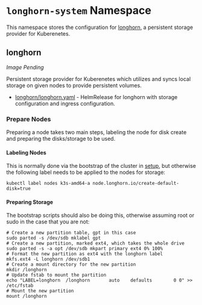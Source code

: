 # `longhorn-system` Namespace

This namespace stores the configuration for [longhorn](https://rancher.com/products/longhorn/), a persistent storage provider for Kuberenetes.

## longhorn

_Image Pending_

Persistent storage provider for Kuberenetes which utilizes and syncs local storage on given nodes to provide persistent volumes.

  * [longhorn/longhorn.yaml](longhorn/longhorn.yaml) - HelmRelease for longhorn with storage configuration and ingress configuration.

### Prepare Nodes

Preparing a node takes two main steps, labeling the node for disk create and preparing the disks/storage to be used.

#### Labeling Nodes

This is normally done via the bootstrap of the cluster in [setup](/setup), but otherwise the following label needs to be applied to the nodes for storage:

```
kubectl label nodes k3s-amd64-a node.longhorn.io/create-default-disk=true
```

#### Preparing Storage

The bootstrap scripts should also be doing this, otherwise assuming root or sudo in the case that you are not:

```
# Create a new partition table, gpt in this case
sudo parted -s /dev/sdb mklabel gpt
# Create a new partition, marked ext4, which takes the whole drive
sudo parted -s -a opt /dev/sdb mkpart primary ext4 0% 100%
# Format the new partition as ext4 with the longhorn label
mkfs.ext4 -L longhorn /dev/sdb1
# Create a mount directory for the new partition
mkdir /longhorn
# Update fstab to mount the partition
echo "LABEL=longhorn  /longhorn       auto    defaults        0 0" >> /etc/fstab
# Mount the new partition
mount /longhorn
```